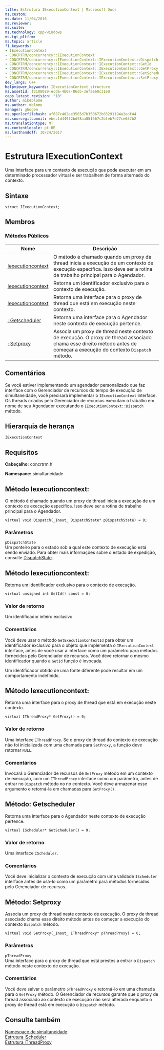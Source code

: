```yaml
---
title: Estrutura IExecutionContext | Microsoft Docs
ms.custom: 
ms.date: 11/04/2016
ms.reviewer: 
ms.suite: 
ms.technology: cpp-windows
ms.tgt_pltfrm: 
ms.topic: article
f1_keywords:
- IExecutionContext
- CONCRTRM/concurrency::IExecutionContext
- CONCRTRM/concurrency::IExecutionContext::IExecutionContext::Dispatch
- CONCRTRM/concurrency::IExecutionContext::IExecutionContext::GetId
- CONCRTRM/concurrency::IExecutionContext::IExecutionContext::GetProxy
- CONCRTRM/concurrency::IExecutionContext::IExecutionContext::GetScheduler
- CONCRTRM/concurrency::IExecutionContext::IExecutionContext::SetProxy
dev_langs: C++
helpviewer_keywords: IExecutionContext structure
ms.assetid: f3108089-ecda-4b07-86db-3efae60c31e0
caps.latest.revision: "18"
author: mikeblome
ms.author: mblome
manager: ghogen
ms.openlocfilehash: af687c482ee3565d7b350672b83291194a2edf44
ms.sourcegitcommit: ebec1d449f2bd98aa851667c2bfeb7e27ce657b2
ms.translationtype: MT
ms.contentlocale: pt-BR
ms.lasthandoff: 10/24/2017
---
```

# <a name="iexecutioncontext-structure"></a>Estrutura IExecutionContext
Uma interface para um contexto de execução que pode executar em um determinado processador virtual e ser trabalhem de forma alternado do contexto.  
  
## <a name="syntax"></a>Sintaxe  
  
```
struct IExecutionContext;
```  
  
## <a name="members"></a>Membros  
  
### <a name="public-methods"></a>Métodos Públicos  
  
|Nome|Descrição|  
|----------|-----------------|  
|[Iexecutioncontext](#dispatch)|O método é chamado quando um proxy de thread inicia a execução de um contexto de execução específica. Isso deve ser a rotina de trabalho principal para o Agendador.|  
|[Iexecutioncontext](#getid)|Retorna um identificador exclusivo para o contexto de execução.|  
|[Iexecutioncontext](#getproxy)|Retorna uma interface para o proxy de thread que está em execução neste contexto.|  
|[: Getscheduler](#getscheduler)|Retorna uma interface para o Agendador neste contexto de execução pertence.|  
|[: Setproxy](#setproxy)|Associa um proxy de thread neste contexto de execução. O proxy de thread associado chama esse direito método antes de começar a execução do contexto `Dispatch` método.|  
  
## <a name="remarks"></a>Comentários  
 Se você estiver implementando um agendador personalizado que faz interface com o Gerenciador de recursos do tempo de execução de simultaneidade, você precisará implementar o `IExecutionContext` interface. Os threads criados pelo Gerenciador de recursos executam o trabalho em nome de seu Agendador executando o `IExecutionContext::Dispatch` método.  
  
## <a name="inheritance-hierarchy"></a>Hierarquia de herança  
 `IExecutionContext`  
  
## <a name="requirements"></a>Requisitos  
 **Cabeçalho:** concrtrm.h  
  
 **Namespace:** simultaneidade  
  
##  <a name="dispatch"></a>Método Iexecutioncontext:  
 O método é chamado quando um proxy de thread inicia a execução de um contexto de execução específica. Isso deve ser a rotina de trabalho principal para o Agendador.  
  
```
virtual void Dispatch(_Inout_ DispatchState* pDispatchState) = 0;
```  
  
### <a name="parameters"></a>Parâmetros  
 `pDispatchState`  
 Um ponteiro para o estado sob a qual este contexto de execução está sendo enviado. Para obter mais informações sobre o estado de expedição, consulte [DispatchState](dispatchstate-structure.md).  
  
##  <a name="getid"></a>Método Iexecutioncontext:  
 Retorna um identificador exclusivo para o contexto de execução.  
  
```
virtual unsigned int GetId() const = 0;
```  
  
### <a name="return-value"></a>Valor de retorno  
 Um identificador inteiro exclusivo.  
  
### <a name="remarks"></a>Comentários  
 Você deve usar o método `GetExecutionContextId` para obter um identificador exclusivo para o objeto que implementa o `IExecutionContext` interface, antes de você usar a interface como um parâmetro para métodos fornecidos pelo Gerenciador de recursos. Você deve retornar o mesmo identificador quando a `GetId` função é invocada.  
  
 Um identificador obtido de uma fonte diferente pode resultar em um comportamento indefinido.  
  
##  <a name="getproxy"></a>Método Iexecutioncontext:  
 Retorna uma interface para o proxy de thread que está em execução neste contexto.  
  
```
virtual IThreadProxy* GetProxy() = 0;
```  
  
### <a name="return-value"></a>Valor de retorno  
 Uma interface `IThreadProxy`. Se o proxy de thread do contexto de execução não foi inicializada com uma chamada para `SetProxy`, a função deve retornar `NULL`.  
  
### <a name="remarks"></a>Comentários  
 Invocará o Gerenciador de recursos de `SetProxy` método em um contexto de execução, com um `IThreadProxy` interface como um parâmetro, antes de entrar no `Dispatch` método no no contexto. Você deve armazenar esse argumento e retorná-la em chamadas para `GetProxy()`.  
  
##  <a name="getscheduler"></a>Método: Getscheduler  
 Retorna uma interface para o Agendador neste contexto de execução pertence.  
  
```
virtual IScheduler* GetScheduler() = 0;
```  
  
### <a name="return-value"></a>Valor de retorno  
 Uma interface `IScheduler`.  
  
### <a name="remarks"></a>Comentários  
 Você deve inicializar o contexto de execução com uma validade `IScheduler` interface antes de usá-lo como um parâmetro para métodos fornecidos pelo Gerenciador de recursos.  
  
##  <a name="setproxy"></a>Método: Setproxy  
 Associa um proxy de thread neste contexto de execução. O proxy de thread associado chama esse direito método antes de começar a execução do contexto `Dispatch` método.  
  
```
virtual void SetProxy(_Inout_ IThreadProxy* pThreadProxy) = 0;
```  
  
### <a name="parameters"></a>Parâmetros  
 `pThreadProxy`  
 Uma interface para o proxy de thread que está prestes a entrar o `Dispatch` método neste contexto de execução.  
  
### <a name="remarks"></a>Comentários  
 Você deve salvar o parâmetro `pThreadProxy` e retorná-lo em uma chamada para o `GetProxy` método. O Gerenciador de recursos garante que o proxy de thread associado ao contexto de execução não será alterada enquanto o proxy de thread está em execução o `Dispatch` método.  
  
## <a name="see-also"></a>Consulte também  
 [Namespace de simultaneidade](concurrency-namespace.md)   
 [Estrutura IScheduler](ischeduler-structure.md)   
 [Estrutura IThreadProxy](ithreadproxy-structure.md)
